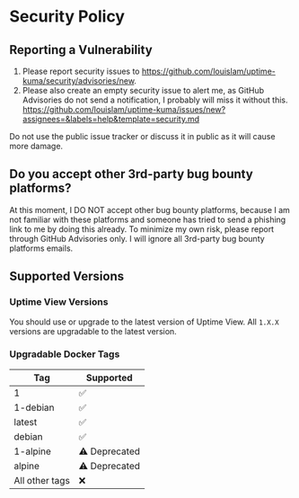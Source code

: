 # Security Policy

## Reporting a Vulnerability

1. Please report security issues to https://github.com/louislam/uptime-kuma/security/advisories/new.
2. Please also create an empty security issue to alert me, as GitHub Advisories do not send a notification, I probably will miss it without this. https://github.com/louislam/uptime-kuma/issues/new?assignees=&labels=help&template=security.md

Do not use the public issue tracker or discuss it in public as it will cause more damage.

## Do you accept other 3rd-party bug bounty platforms?

At this moment, I DO NOT accept other bug bounty platforms, because I am not familiar with these platforms and someone has tried to send a phishing link to me by doing this already. To minimize my own risk, please report through GitHub Advisories only. I will ignore all 3rd-party bug bounty platforms emails.

## Supported Versions

### Uptime View Versions

You should use or upgrade to the latest version of Uptime View. All `1.X.X` versions are upgradable to the latest version.

### Upgradable Docker Tags

| Tag | Supported |
|-|-|
| 1 | :white_check_mark: |
| 1-debian | :white_check_mark: |
| latest | :white_check_mark: |
| debian | :white_check_mark: |
| 1-alpine | ⚠️ Deprecated |
| alpine | ⚠️ Deprecated |
| All other tags | ❌ |
